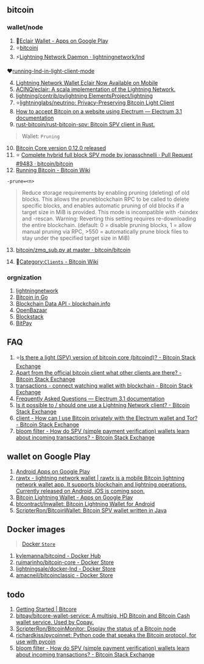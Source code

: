 

## bitcoin

### wallet/node
1. :bell:[Eclair Wallet - Apps on Google Play](https://play.google.com/store/apps/details?id=fr.acinq.eclair.wallet.mainnet2)
2. :star:[bitcoinj](https://bitcoinj.github.io/)
3. :zap:[Lightning Network Daemon · lightningnetwork/lnd](https://github.com/lightningnetwork/lnd/blob/master/docs/DOCKER.md)

:hearts:[running-lnd-in-light-client-mode](https://github.com/lightningnetwork/lnd/blob/master/docs/INSTALL.md#running-lnd-in-light-client-mode)

4. [Lightning Network Wallet Eclair Now Available on Mobile](https://www.ccn.com/lightning-network-wallet-eclair-now-available-on-mobile/)
5. [ACINQ/eclair: A scala implementation of the Lightning Network.](https://github.com/ACINQ/eclair)
6. [lightning/contrib/pylightning ElementsProject/lightning](https://github.com/ElementsProject/lightning/tree/master/contrib/pylightning)
7. :star:[lightninglabs/neutrino: Privacy-Preserving Bitcoin Light Client](https://github.com/lightninglabs/neutrino)
8. [How to accept Bitcoin on a website using Electrum — Electrum 3.1 documentation](http://docs.electrum.org/en/latest/merchant.html#)
9. [rust-bitcoin/rust-bitcoin-spv: Bitcoin SPV client in Rust.](https://github.com/rust-bitcoin/rust-bitcoin-spv)

> Wallet: `Pruning`

10. [Bitcoin Core version 0.12.0 released](https://bitcoin.org/en/release/v0.12.0#wallet-pruning)
11. :star: [Complete hybrid full block SPV mode by jonasschnelli · Pull Request #9483 · bitcoin/bitcoin](https://github.com/bitcoin/bitcoin/pull/9483)
12. [Running Bitcoin - Bitcoin Wiki](https://en.bitcoin.it/wiki/Running_Bitcoin#Windows)

```
-prune=<n>
```
> Reduce storage requirements by enabling pruning (deleting) of old blocks. This allows the pruneblockchain RPC to be called to delete specific blocks, and enables automatic pruning of old blocks if a target size in MiB is provided. This mode is incompatible with -txindex and -rescan. Warning: Reverting this setting requires re-downloading the entire blockchain. (default: 0 = disable pruning blocks, 1 = allow manual pruning via RPC, >550 = automatically prune block files to stay under the specified target size in MiB)

13. [bitcoin/zmq_sub.py at master · bitcoin/bitcoin](https://github.com/bitcoin/bitcoin/blob/master/contrib/zmq/zmq_sub.py)

14. :sunrise:[Category:`Clients` - Bitcoin Wiki](https://en.bitcoin.it/wiki/Category:Clients)



### orgnization
1. [lightningnetwork](https://github.com/lightningnetwork)
2. [Bitcoin in Go](https://github.com/btcsuite/)
3. [Blockchain Data API - blockchain.info](https://blockchain.info/api/blockchain_api)
4. [OpenBazaar](https://github.com/OpenBazaar)
5. [Blockstack](https://github.com/blockstack)
6. [BitPay](https://github.com/bitpay)


## FAQ
1. :star:[Is there a light (SPV) version of bitcoin core (bitcoind)? - Bitcoin Stack Exchange](https://bitcoin.stackexchange.com/questions/48882/is-there-a-light-spv-version-of-bitcoin-core-bitcoind)
2. [Apart from the official bitcoin client what other clients are there? - Bitcoin Stack Exchange](https://bitcoin.stackexchange.com/questions/180/apart-from-the-official-bitcoin-client-what-other-clients-are-there?rq=1)
3. [transactions - connect watching wallet with blockchain - Bitcoin Stack Exchange](https://bitcoin.stackexchange.com/questions/74357/connect-watching-wallet-with-blockchain)
4. [Frequently Asked Questions — Electrum 3.1 documentation](http://docs.electrum.org/en/latest/faq.html#how-does-electrum-work)
5. [Is it possible to / should one use a Lightning Network client? - Bitcoin Stack Exchange](https://bitcoin.stackexchange.com/questions/73953/is-it-possible-to-should-one-use-a-lightning-network-client/73957#73957)
6. [client - How can I use Bitcoin privately with the Electrum wallet and Tor? - Bitcoin Stack Exchange](https://bitcoin.stackexchange.com/questions/74499/how-can-i-use-bitcoin-privately-with-the-electrum-wallet-and-tor)
7. [bloom filter - How do SPV (simple payment verification) wallets learn about incoming transactions? - Bitcoin Stack Exchange](https://bitcoin.stackexchange.com/questions/11054/how-do-spv-simple-payment-verification-wallets-learn-about-incoming-transactio?rq=1)


## wallet on Google Play
1. [Android Apps on Google Play](https://play.google.com/store/search?q=+Eclair+Wallet)
2. [rawtx - lightning network wallet | rawtx is a mobile Bitcoin lightning network wallet app. It supports blockchain and lightning operations. Currently released on Android, iOS is coming soon.](https://rawtx.com/)
3. [Bitcoin Lightning Wallet - Apps on Google Play](https://play.google.com/store/apps/details?id=com.lightning.walletapp)
4. [btcontract/lnwallet: Bitcoin Lightning Wallet for Android](https://github.com/btcontract/lnwallet)
5. [ScripterRon/BitcoinWallet: Bitcoin SPV wallet written in Java](https://github.com/ScripterRon/BitcoinWallet)


## Docker images
> [Docker `Store`](https://store.docker.com/)
1. [kylemanna/bitcoind - Docker Hub](https://hub.docker.com/r/kylemanna/bitcoind/)
2. [ruimarinho/bitcoin-core - Docker Store](https://store.docker.com/community/images/ruimarinho/bitcoin-core)
3. [lightningsale/docker-lnd - Docker Store](https://store.docker.com/community/images/lightningsale/docker-lnd)
4. [amacneil/bitcoinclassic - Docker Store](https://store.docker.com/community/images/amacneil/bitcoinclassic)


## todo
1. [Getting Started | Bitcore](https://bitcore.io/start)
2. [bitpay/bitcore-wallet-service: A multisig, HD Bitcoin and Bitcoin Cash wallet service. Used by Copay.](https://github.com/bitpay/bitcore-wallet-service)
3. [ScripterRon/BitcoinMonitor: Display the status of a Bitcoin node](https://github.com/ScripterRon/BitcoinMonitor)
4. [richardkiss/pycoinnet: Python code that speaks the Bitcoin protocol, for use with pycoin](https://github.com/richardkiss/pycoinnet)
5. [bloom filter - How do SPV (simple payment verification) wallets learn about incoming transactions? - Bitcoin Stack Exchange](https://bitcoin.stackexchange.com/questions/11054/how-do-spv-simple-payment-verification-wallets-learn-about-incoming-transactio?rq=1)
